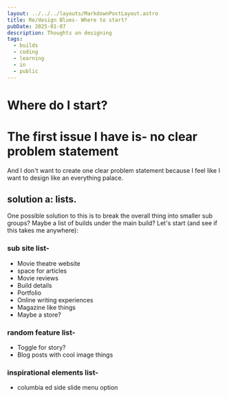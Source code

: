 ```yaml
---
layout: ../../../layouts/MarkdownPostLayout.astro
title: Re/design Blues- Where to start?
pubDate: 2025-01-07
description: Thoughts on designing
tags:
  - builds
  - coding
  - learning
  - in
  - public
---
```

# Where do I start?

# The first issue I have is- no clear problem statement

And I don't want to create one clear problem statement because I feel like I want to design like an everything palace. 


## solution a: lists.
One possible solution to this is to break the overall thing into smaller sub groups? Maybe a list of builds under the main build? Let's start (and see if this takes me anywhere):


### sub site list-
- Movie theatre website
- space for articles
- Movie reviews
- Build details
- Portfolio
- Online writing experiences
- Magazine like things
- Maybe a store?

### random feature list-
 - Toggle for story?
 - Blog posts with cool image things

### inspirational elements list-
- columbia ed side slide menu option